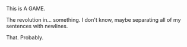 This is A GAME.

The revolution in... something.
I don't know, maybe separating all of my sentences with newlines.

That.
Probably.

